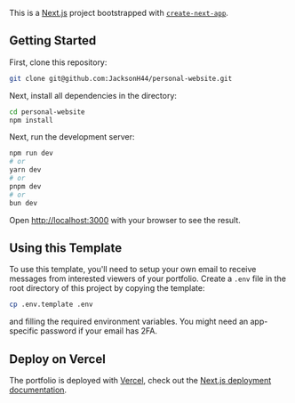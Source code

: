 This is a [Next.js](https://nextjs.org/) project bootstrapped with [`create-next-app`](https://github.com/vercel/next.js/tree/canary/packages/create-next-app).

## Getting Started

First, clone this repository:
```bash
git clone git@github.com:JacksonH44/personal-website.git
```

Next, install all dependencies in the directory:
```bash
cd personal-website
npm install
```

Next, run the development server:

```bash
npm run dev
# or
yarn dev
# or
pnpm dev
# or
bun dev
```

Open [http://localhost:3000](http://localhost:3000) with your browser to see the result.

## Using this Template
To use this template, you'll need to setup your own email to receive messages from interested viewers of your portfolio.
Create a `.env` file in the root directory of this project by copying the template:
```bash
cp .env.template .env
```
and filling the required environment variables. You might need an app-specific password if your email has 2FA.

## Deploy on Vercel

The portfolio is deployed with [Vercel](https://vercel.com/new?utm_medium=default-template&filter=next.js&utm_source=create-next-app&utm_campaign=create-next-app-readme), check out the [Next.js deployment documentation](https://nextjs.org/docs/deployment).
